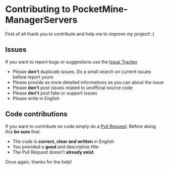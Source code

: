 # Contributing to PocketMine-ManagerServers

First of all thank you to contribute and help me to improve my project! :)

## Issues

If you want to report bugs or suggestions use the [Issue Tracker](https://github.com/matcracker/PocketMine-ManagerServers/issues)

- Please **don't** duplicate issues. Do a small search on current issues before report yours
- Please provide as more detailed informations as you can about the issue
- Please **don't** post issues related to unofficial source code
- Please **don't** post fake or support issues
- Please write in English

## Code contributions

If you want to contribute on code simply do a [Pull Request](https://github.com/matcracker/PocketMine-ManagerServers/pulls). Before doing this **be sure** that:
- The code is **correct, clear and written** in English
- You provided a **good** and descriptive title
- The Pull Request doesn't **already exist**

Once again, thanks for the help!
